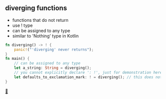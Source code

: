 ## diverging functions

* functions that do not return
* use ! type
* can be assigned to any type
* similar to 'Nothing' type in Kotlin

```rust
fn diverging() -> ! {
    panic!("'diverging' never returns");
}
fn main() {
    // can be assigned to any type
    let a_string: String = diverging();
    // you cannot explicitly declare ': !', just for demonstration here
    let defaults_to_exclamation_mark: ! = diverging(); // this does not compile
}
```

[📒](https://doc.rust-lang.org/1.17.0/book/functions.html#diverging-functions)